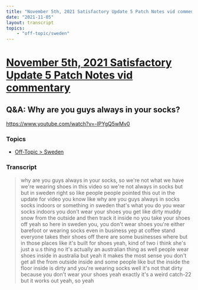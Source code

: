 ```yaml
---
title: "November 5th, 2021 Satisfactory Update 5 Patch Notes vid commentary Q&A: Why are you guys always in your socks?"
date: "2021-11-05"
layout: transcript
topics:
    - "off-topic/sweden"
---
```

# [November 5th, 2021 Satisfactory Update 5 Patch Notes vid commentary](../2021-11-05.md)
## Q&A: Why are you guys always in your socks?
https://www.youtube.com/watch?v=-lPYgQ5wMv0

### Topics
* [Off-Topic > Sweden](../topics/off-topic/sweden.md)

### Transcript

> why are you guys always in your socks, so we're not what we have we're wearing shoes in this video so we're not always in socks but but in sweden right so like people people pointed this out in the update for video you know like why are you guys always in socks socks indoors or something in sweden that's what you do you wear socks indoors you don't wear your shoes you get like dirty muddy snow from the outside and then track it inside no you take your shoes off yeah so here in sweden you, you don't wear shoes you're either barefoot or wearing socks even in business yep at coffee stand everyone takes their shoes off there are some businesses where but in those places like it's built for shoes yeah, kind of two i think she's just a u.s thing no it's actually an australian thing as well people wear shoes inside in australia but yeah it makes the most sense you don't get all the from outside inside and some people like but the inside the floor inside is dirty and you're wearing socks well it's not that dirty because you don't wear your shoes yeah exactly it's a weird catch-22 but it works out yeah, so yeah
